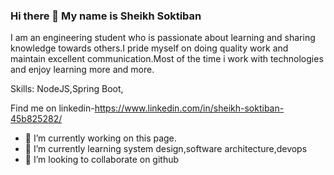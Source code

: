 ### Hi there 👋 My name is Sheikh Soktiban

I am an engineering student who is passionate about learning and sharing knowledge towards others.I pride myself on doing quality work and maintain excellent communication.Most of the time i work with technologies and enjoy learning more and more.

Skills: NodeJS,Spring Boot,


Find me on linkedin-https://www.linkedin.com/in/sheikh-soktiban-45b825282/

- 🔭 I’m currently working on this page. 
- 🌱 I’m currently learning system design,software architecture,devops
- 👯 I’m looking to collaborate on github

